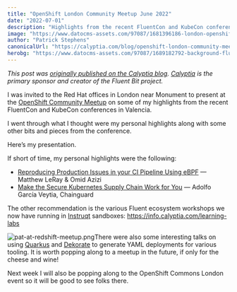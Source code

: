 ```yaml
---
title: "OpenShift London Community Meetup June 2022"
date: "2022-07-01"
description: "Highlights from the recent FluentCon and KubeCon conferences in Valencia presented at the Openshift Community Meetup in the Red Hat offices in London"
image: "https://www.datocms-assets.com/97087/1681396186-london-openshift.jpeg?auto=format&fit=max&w=1200"
author: "Patrick Stephens"
canonicalUrl: "https://calyptia.com/blog/openshift-london-community-meetup-june-2022"
herobg: "https://www.datocms-assets.com/97087/1689182792-background-fluent-bit.png"
---
```

*This post was [originally published on the Calyptia blog](https://calyptia.com/blog/openshift-london-community-meetup-june-2022). [Calyptia](https://calyptia.com) is the primary sponsor and creator of the Fluent Bit project.*

I was invited to the Red Hat offices in London near Monument to present at the [OpenShift Community Meetup](https://www.meetup.com/London-OpenShift-User-Group/events/285871848/) on some of my highlights from the recent FluentCon and KubeCon conferences in Valencia.

I went through what I thought were my personal highlights along with some other bits and pieces from the conference.

Here’s my presentation.

If short of time, my personal highlights were the following:

* [Reproducing Production Issues in your CI Pipeline Using eBPF](https://youtu.be/_RQLY4KXXG8) — Matthew LeRay & Omid Azizi
* [Make the Secure Kubernetes Supply Chain Work for You](https://youtu.be/ffiaA__8UAE) — Adolfo García Veytia, Chainguard

The other recommendation is the various Fluent ecosystem workshops we now have running in [Instruqt](https://instruqt.com/) sandboxes: <https://info.calyptia.com/learning-labs>

![pat-at-redshift-meetup.png](https://calyptia.com/_next/image?url=https://www.datocms-assets.com/97087/1682097499-pat-at-redshift-meetup.png&w=3840&q=75)There were also some interesting talks on using [Quarkus](https://quarkus.io/) and [Dekorate](https://dekorate.io/) to generate YAML deployments for various tooling. It is worth popping along to a meetup in the future, if only for the cheese and wine!

Next week I will also be popping along to the OpenShift Commons London event so it will be good to see folks there.

